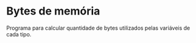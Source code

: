 # Bytes de memória

Programa para calcular quantidade de bytes utilizados pelas variáveis de cada tipo.
